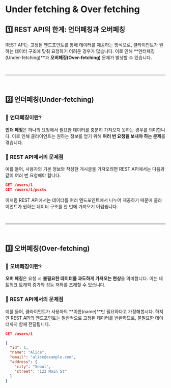 # Under fetching & Over fetching
##  1️⃣ REST API의 한계: 언더페칭과 오버페칭
REST API는 고정된 엔드포인트를 통해 데이터를 제공하는 방식으로, 클라이언트가 원하는 데이터 구조에 맞춰 요청하기 어려운 경우가 많습니다. 이로 인해 **언터페징(Under-fetching)**과 **오버페징(Over-fetching)** 문제가 발생할 수 있습니다.

<br>

- - -

<br>

## 2️⃣ 언더페칭(Under-fetching)
### 🔹 언더페칭이란?
**언더 페칭**은 하나의 요청에서 필요한 데이터를 충분히 가져오지 못하는 경우를 의미합니다. 이로 인해 클라이언트는 원하는 정보를 얻기 위해 **여러 번 요청을 보내야 하는 문제**를 겪습니다.

### 🔹 REST API에서의 문제점
예를 들어, 사용자의 기본 정보와 작성한 게시글을 가져오려면 REST API에서는 다음과 같이 여러 번 요청해야 합니다.

```json
GET /users/1
GET /users/1/posts
```
이처럼 REST API에서는 데이터를 여러 엔드포인트에서 나누어 제공하기 때문에 클라이언트가 원하는 데이터 구조를 한 번에 가져오기 어렵습니다.

<br>

- - -

<br>

## 3️⃣ 오버페칭(Over-fetching)
### 🔹 오버페칭이란?
**오버 페칭**은 요청 시 **불필요한 데이터를 과도하게 가져오는 현상**을 의미합니다. 이는 네트워크 트래픽 증가와 성능 저하를 초래할 수 있습니다.

### 🔹 REST API에서의 문제점
예를 들어, 클라이언트가 사용자의 **이름(name)**만 필요하다고 가정해봅시다. 하지만 REST API의 엔드포인트는 일반적으로 고정된 데이터를 반환하므로, 불필요한 데이터까지 함께 전달됩니다.

```json
GET /users/1

{
  "id": 1,
  "name": "Alice",
  "email": "alice@example.com",
  "address": {
    "city": "Seoul",
    "street": "123 Main St"
  }
}
```